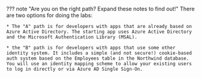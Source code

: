 ??? note "Are you on the right path? Expand these notes to find out!"
    There are two options for doing the labs:

    * The "A" path is for developers with apps that are already based on Azure Active Directory. The starting app uses Azure Active Directory and the Microsoft Authentication Library (MSAL).

    * the "B" path is for developers with apps that use some other identity system. It includes a simple (and not secure!) cookie-based auth system based on the Employees table in the Northwind database. You will use an identity mapping scheme to allow your existing users to log in directly or via Azure AD Single Sign-On.
